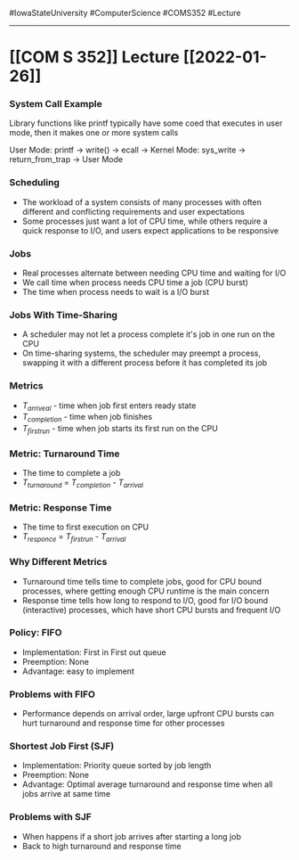 #IowaStateUniversity
#ComputerScience
#COMS352
#Lecture

---

# [[COM S 352]] Lecture [[2022-01-26]]

### System Call Example 

Library functions like printf typically have some coed that executes in user mode, then it makes one or more system calls


User Mode: printf -> write() -> ecall -> Kernel Mode: sys_write -> return_from_trap -> User Mode

### Scheduling 

- The workload of a system consists of many processes with often different and conflicting requirements and user expectations 
- Some processes just want a lot of CPU time, while others require a quick response to I/O, and users expect applications to be responsive 

### Jobs 

- Real processes alternate between needing CPU time and waiting for I/O
- We call time when process needs CPU time a job (CPU burst)
- The time when process needs to wait is a I/O burst

### Jobs With Time-Sharing 

- A scheduler may not let a process complete it's job in one run on the CPU
- On time-sharing systems, the scheduler may preempt a process, swapping it with a different process before it has completed its job

### Metrics

- $T_{arriveal}$ - time when job first enters ready state
- $T_{completion}$ - time when job finishes 
- $T_{firstrun}$ - time when job starts its first run on the CPU

### Metric: Turnaround Time
- The time to complete a job
- $T_{turnaround}$ = $T_{completion}$ - $T_{arrival}$ 

### Metric: Response Time 
- The time to first execution on CPU
- $T_{responce}$ = $T_{firstrun}$ - $T_{arrival}$ 

### Why Different Metrics

- Turnaround time tells time to complete jobs, good for CPU bound processes, where getting enough CPU runtime is the main concern
- Response time tells how long to respond to I/O, good for I/O bound (interactive) processes, which have short CPU bursts and frequent I/O 

### Policy: FIFO
- Implementation: First in First out queue
- Preemption: None 
- Advantage: easy to implement 

### Problems with FIFO
- Performance depends on arrival order, large upfront CPU bursts can hurt turnaround and response time for other processes 


### Shortest Job First (SJF)

- Implementation: Priority queue sorted by job length 
- Preemption: None 
- Advantage: Optimal average turnaround and response time when all jobs arrive at same time 
### Problems with SJF

- When happens if a short job arrives after starting a long job
- Back to high turnaround and response time

